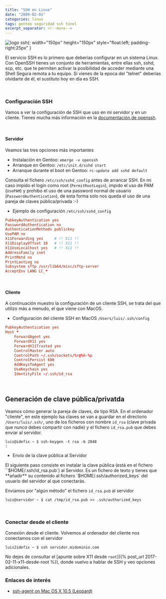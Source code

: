 ```yaml
---
title: "SSH en Linux"
date: "2009-02-01"
categories: linux
tags: gentoo seguridad ssh túnel
excerpt_separator: <!--more-->
---
```


![logo ssh](/assets/img/posts/logo-ssh.svg){: width="150px" height="150px" style="float:left; padding-right:25px" }

El servicio SSH es lo primero que deberías configurar en un sistema Linux. Con OpenSSH tienes un conjunto de herramientas, entre ellas ssh, sshd, scp, etc. que te permiten activar la posibilidad de acceder mediante una Shell Segura remota a tu equipo. Si vienes de la epoca del "telnet" deberías olvidarte de él, el sustituto hoy en día es SSH.

<br clear="left"/>
<!--more-->

### Configuración SSH

Vamos a ver la configuración de SSH que uso en mi servidor y en un cliente. Tienes mucha más información en la [documentación de openssh](https://www.openssh.com/manual.html).

<br/>

#### Servidor

Veamos las tres opciones más importantes

- Instalación en Gentoo: `emerge -v openssh`
- Arranque en Gentoo: `/etc/init.d/sshd start`
- Arranque durante el boot en Gentoo: `rc-update add sshd default`

Consulta el fichero `/etc/ssh/sshd_config` antes de arrancar SSH. En mi caso impido el login como root (`PermitRootLogin`), impido el uso de PAM (`UsePAM`) y prohibo el uso de una password normal de usuario (`PasswordAuthentication`), de esta forma solo nos queda el uso de una pareja de claves pública/privada :-)

- Ejemplo de configuración `/etc/ssh/sshd_config`

```conf
PubkeyAuthentication yes
PasswordAuthentication no
AuthenticationMethods publickey
UsePAM no
X11Forwarding yes     # !! X11 !!
X11DisplayOffset 10   # !! X11 !!
X11UseLocalhost yes   # !! X11 !!
AddressFamily inet
PrintMotd no
PrintLastLog no
Subsystem sftp /usr/lib64/misc/sftp-server
AcceptEnv LANG LC_*
```

<br/>

#### Cliente

A continuación muestro la configuración de un cliente SSH, se trata del que utilizo más a menudo, el que viene con MacOS.

- Configuración del cliente SSH en MacOS `/Users/luis/.ssh/config`

```conf
PubkeyAuthentication yes
Host *
    ForwardAgent yes
    ForwardX11 yes
    ForwardX11Trusted yes
    ControlMaster auto
    ControlPath ~/.ssh/sockets/%r@%h-%p
    ControlPersist 600
    AddKeysToAgent yes
    UseKeychain yes
    IdentityFile ~/.ssh/id_rsa
```

<br/>

## Generación de clave pública/privatda

Veamos cómo generar la pareja de claves, de tipo RSA. En el ordenador "cliente", en este ejemplo lsa claves se van a guardar en el directorio `/Users/luis/.ssh/`, uno de los ficheros con nombre `id_rsa` (clave privada que *nunca* debes compartir con nadie) y el fichero `id_rsa.pub` que debes enviar al servidor.

```console
luis@idefix ~ $ ssh-keygen -t rsa -b 2048
:
```

- Envío de la clave pública al Servidor

El siguiente paso consiste en instalar la clave pública (está en el fichero ``$HOME/.ssh/id_rsa.pub`) al Servidor. Es un fichero de texto y tienes que **añadir** su contenido al fichero `$HOME/.ssh/authorized_keys` del usuario del servidor al que conectarás.

Enviamos por "algún método" el fichero `id_rsa.pub` al servidor

```console
luis@servidor ~ $ cat /tmp/id_rsa.pub >> .ssh/authorized_keys
```

<br/>

### Conectar desde el cliente

Conexión desde el cliente. Volvemos al ordenador del cliente nos conectamos con el servidor

```console
luis2idefix ~ $ ssh servidor.midominio.com
```

No dejes de consultar el [apunte sobre X11 desde `root`]({% post_url 2017-02-11-x11-desde-root %}), donde vuelvo a hablar de SSH y veo opciones adicionales.

### Enlaces de interés

- [ssh-agent on Mac OS X 10.5 (Leopard)](https://www.dribin.org/dave/blog/archives/2007/11/28/ssh_agent_leopard/)
